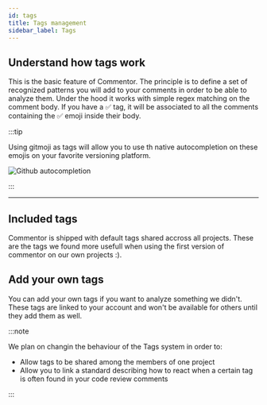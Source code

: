 ```yaml
---
id: tags
title: Tags management
sidebar_label: Tags
---
```


## Understand how tags work

This is the basic feature of Commentor. The principle is to define a set of recognized patterns you will add to your comments in order to be able to analyze them. Under the hood it works with simple regex matching on the comment body. If you have a ✅ tag, it will be associated to all the comments containing the ✅ emoji inside their body.

:::tip

Using gitmoji as tags will allow you to use th native autocompletion on these emojis on your favorite versioning platform.

![Github autocompletion][github-autocompletion]

[github-autocompletion]: /img/github-autocompletion.png "Use the native autocompletion of your favorite versioning platform"

:::

---

## Included tags

Commentor is shipped with default tags shared accross all projects. These are the tags we found more usefull when using the first version of commentor on our own projects :).

## Add your own tags

You can add your own tags if you want to analyze something we didn't. These tags are linked to your account and won't be available for others until they add them as well.

:::note

We plan on changin the behaviour of the Tags system in order to:

- Allow tags to be shared among the members of one project
- Allow you to link a standard describing how to react when a certain tag is often found in your code review comments

:::
